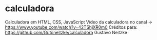 # calculadora
Calculadora em HTML, CSS, JavaScript
Vídeo da calculadora no canal -> https://www.youtube.com/watch?v=42TShjXR0m0
Créditos para: https://github.com/Gutoneitzke/calculadora
Gustavo Neitzke
